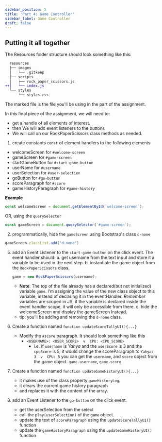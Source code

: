 ```yaml
---
sidebar_position: 5
title: 'Part 4: Game Controller'
sidebar_label: Game Controller
draft: false
---
```


## Putting it all together

The Resources folder structure should look something like this:
```diff
  resources
  ├── images
  │   └── .gitkeep
  ├── scripts
  │   ├── rock_paper_scissors.js
++│   └── index.js
  └── styles
      └── styles.css
```
The marked file is the file you'll be using in the part of the assignment.

In this final piece of the assignment, we will need to:
* get a handle of all elements of interest. 
* then We will add event listeners to the buttons
* We will call on our RockPaperScissors class methods as needed.

1. create constants `const` of element handlers to the following elements 
  * welcomeScreen for `#welcome-screen`
  * gameScreen for `#game-screen`
  * startGameButton for `#start-game-button`
  * userName for `#username`
  * userSelection for `#user-selection`
  * goButton for `#go-button`
  * scoreParagraph for `#score`
  * gameHistoryParagraph for `#game-history`

  **Example**
  ```js
  const welcomeScreen = document.getElementById(`welcome-screen`);
  ```
  OR, using the `querySelector`
  ```js
  const gameScreen = document.querySelector(`#game-screen`);
  ```

2. programmatically, hide the `gameScreen` using Bootstrap's class `d-none`
  ```js
  gameScreen.classList.add("d-none")
  ```

5. add an Event Listener to the `start-game-button` on the click event. The event handler should:
  a. get username from the text input and store it a variable to be used in the next step.
  b. instantiate the game object from the `RockPaperScissors` class.
    ```js
    game = new RockPaperScissors(username);
    ```
      * **Note**: The top of the file already has a declared(but not initialized) variable `game`. I'm assigning the value of the new class object to this variable, instead of declaring it in the eventHandler. *Remember* variables are scoped in JS, if the variable is declared inside the event handler scope, it will only be accessible from there.
  c. hide the welcomeScreen and display the gameScreen Instead.
      * tip: you'll be adding and removing the `d-none` class.

6. Create a function named `function updateScoreTallyUI(){...}`
    * Modify the `#score` paragraph. It should look something like this 
        * `<USERNAME>: <USER_SCORE>  v  CPU: <CPU_SCORE>`
            * i.e. if `username` is *Yahya* and the `userScore` is 3 and the `cpuScore` is 5, it would change the scoreParagraph to `Yahya: 3  v  CPU: 5`
        you can get the `username`, and `score` object from the game object. `game.username`, `game.score`

7. Create a function named `function updateGameHistoryUI(){...}`
    * it makes use of the class property `gameHistoryLog`.
    * it clears the current game history paragraph
    * and replaces it with the content of the array.

8. add an Event Listener to the `go-button` on the click event.
    * get the userSelection from the select
    * call the `play(userSelection)` of the `game` object.
    * update the text of `scoreParagraph` using the `updateScoreTallyUI()` function
    * update the `gameHistoryParagraph` using the `updateGameHistoryUI()` function 